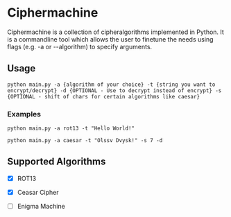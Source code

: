 # Ciphermachine
Ciphermachine is a collection of cipheralgorithms implemented in Python. It is a commandline tool which allows the user to finetune the needs using flags (e.g. -a or --algorithm) to specify arguments.

## Usage
```
python main.py -a {algorithm of your choice} -t {string you want to encrypt/decrypt} -d {OPTIONAL - Use to decrypt instead of encrypt} -s {OPTIONAL - shift of chars for certain algorithms like caesar}
```
### Examples

```
python main.py -a rot13 -t "Hello World!"

python main.py -a caesar -t "Olssv Dvysk!" -s 7 -d
```

## Supported Algorithms
- [x] ROT13
- [X] Ceasar Cipher
- [ ] Enigma Machine

